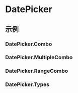 # DatePicker

## 示例

### DatePicker.Combo

<code src="./demos/Combo/index.jsx"></code>

### DatePicker.MultipleCombo

<code src="./demos/MultipleCombo/index.jsx"></code>

### DatePicker.RangeCombo

<code src="./demos/RangeCombo/index.jsx"></code>

### DatePicker.Types

<code src="./demos/Types/index.jsx"></code>
